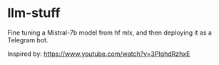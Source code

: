 # llm-stuff
Fine tuning a Mistral-7b model from hf mlx, and then deploying it as a Telegram bot.

Inspired by: https://www.youtube.com/watch?v=3PIqhdRzhxE
